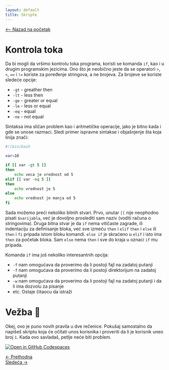 ```yaml
---
layout: default
title: Skripte
---
```


<link rel="stylesheet" href="/UNIX-beginner-course/assets/css/custom.css">

 
<script>
  window.dataLayer = window.dataLayer || [];
  function gtag(){dataLayer.push(arguments);}
  gtag('js', new Date());
  gtag('config', 'G-Q6NY1G1P9S');
</script>
<script defer data-domain="dianasantavec.github.io/unix-beginner-course" src="https://unix.psc.vl.ba.node.igorsikuljak.rs:2443/js/script.js"></script>

<div style="margin-bottom: 1em;">
  <a href="/UNIX-beginner-course/" class="button-nav">⟵ Nazad na početak</a>
</div>

# Kontrola toka
Da bi mogli da vršimo kontrolu toka programa, koristi se komanda `if`, kao i u drugim programskim jezicima. Ono što je neobično jeste da se operatori `>`, `<`, `==` i `!=` koriste za poređenje stringova, a ne brojeva. Za brojeve se koriste sledeće opcije:
  * `-gt` - greather then
  * `-lt` - less then
  * `-ge` - greater or equal
  * `-le` - less or equal
  * `-eq` - equal
  * `-ne` - not equal

Sintaksa ima sličan problem kao i aritmetičke operacije, jako je bitno kada i gde se unose razmaci. Sledi primer ispravne sintakse i objašnjenje šta koja linija znači:
```bash
#!/bin/bash

var=10

if [[ var -gt 5 ]]
then
    echo veca je vrednost od 5
elif [[ var -eq 5 ]]
then
    echo vrednost je 5
else
    echo vrednost je manja od 5
fi
```
Sada možemo preći nekoliko bitnih stvari. Prvo, unutar `[[` nije neophodno pisati `$varijabla`, već je dovoljno proslediti sam naziv (voditi računa o stringovima). Druga bitna stvar je da `if` nema vitičaste zagrade, ili indentaciju za definisanje bloka, već sve izmeću `then` i `elif` `then` i `else` ili `then` i `fi` pripada istom bloku komandi. `else if` je skraćeno u `elif` i isto ima `then` za početak bloka. Sam `else` nema `then` i sve do kraja u oznaci `if` mu pripada.

Komanda `if` ima još nekoliko interesantnih opcija:
  * `-f` nam omogućava da proverimo da li postoji fajl na zadatoj putanji
  * `-f` nam omogućava da proverimo da li postoji direktorijum na zadatoj putanji
  * `-w` nam omogućava da proverimo da li postoji fajl na zadatoj putanji i da li ima dozvolu za pisanje
  * etc. Ostaje čitaocu da istraži

# Vežba 👷
Okej, ovo je puno novih pravila u dve rečenice. Pokušaj samostalno da napišeš skriptu koja će očitati unos korisnika i proveriti da li je korisnik uneo broj `1`. Kada ovo savladaš, petlje neće biti problem.

[![Open in GitHub Codespaces](https://github.com/codespaces/badge.svg)](https://github.com/codespaces/new/?repo=dianasantavec/UNIX-beginner-course&devcontainer_path=.devcontainer/devcontainer.json)

<div class="nav-buttons-wrapper">
  <div class="nav-left">
    <a href="6_8-aritmeticke_operacije.html" class="button-nav">← Prethodna</a>
  </div>
  <div class="nav-right">
    <a href="6_10-while.html" class="button-nav">Sledeća →</a>
  </div>
</div>